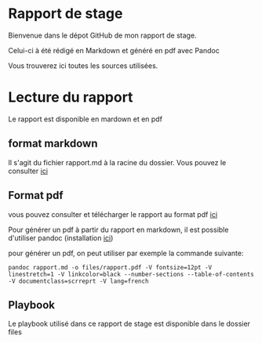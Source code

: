 # Rapport de stage

Bienvenue dans le dépot GitHub de mon rapport de stage.

Celui-ci à été rédigé en Markdown et généré en pdf avec Pandoc

Vous trouverez ici toutes les sources utilisées.

# Lecture du rapport
Le rapport est disponible en mardown et en pdf


## format markdown
Il s'agit du fichier rapport.md à la racine du dossier. Vous pouvez le consulter [ici](rapport.md)


## Format pdf

vous pouvez consulter et télécharger le rapport au format pdf [ici](files/rapport.pdf "rapport")

Pour générer un pdf à partir du rapport en markdown, il est possible d'utiliser pandoc (installation [ici](http://pandoc.org/installing.html))

pour générer un pdf, on peut utiliser par exemple la commande suivante: 

```shell
pandoc rapport.md -o files/rapport.pdf -V fontsize=12pt -V linestretch=1 -V linkcolor=black --number-sections --table-of-contents -V documentclass=scrreprt -V lang=french 
```


## Playbook

Le playbook utilisé dans ce rapport de stage est disponible dans le dossier files


